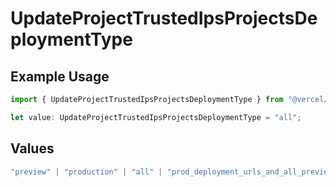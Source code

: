 # UpdateProjectTrustedIpsProjectsDeploymentType

## Example Usage

```typescript
import { UpdateProjectTrustedIpsProjectsDeploymentType } from "@vercel/sdk/models/updateprojectop.js";

let value: UpdateProjectTrustedIpsProjectsDeploymentType = "all";
```

## Values

```typescript
"preview" | "production" | "all" | "prod_deployment_urls_and_all_previews" | "all_except_custom_domains"
```